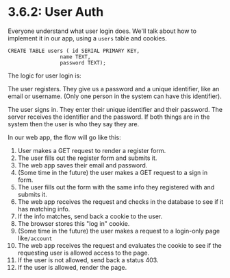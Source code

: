 # 3.6.2: User Auth

Everyone understand what user login does. We'll talk about how to implement it in our app, using a `users` table and cookies.

```text
CREATE TABLE users ( id SERIAL PRIMARY KEY,
                 name TEXT,
                 password TEXT);
```

The logic for user login is:

The user registers. They give us a password and a unique identifier, like an email or username. \(Only one person in the system can have this identifier\).

The user signs in. They enter their unique identifier and their password. The server receives the identifier and the password. If both things are in the system then the user is who they say they are.

In our web app, the flow will go like this:

1. User makes a GET request to render a register form.
2. The user fills out the register form and submits it.
3. The web app saves their email and password.
4. \(Some time in the future\) the user makes a GET request to a sign in form.
5. The user fills out the form with the same info they registered with and submits it.
6. The web app receives the request and checks in the database to see if it has matching info.
7. If the info matches, send back a cookie to the user.
8. The browser stores this "log in" cookie.
9. \(Some time in the future\) the user makes a request to a login-only page like`/account`
10. The web app receives the request and evaluates the cookie to see if the requesting user is allowed access to the page.
11. If the user is not allowed, send back a status 403.
12. If the user is allowed, render the page.



